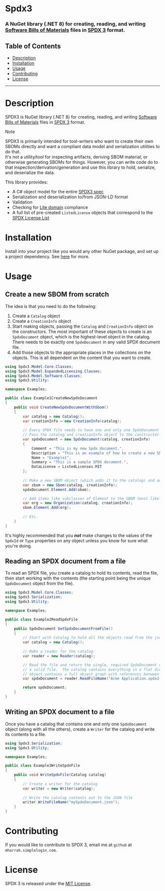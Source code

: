 # Spdx3

### A NuGet library (.NET 8) for creating, reading, and writing [Software Bills of Materials](https://www.ntia.gov/page/software-bill-materials) files in [SPDX 3](https://spdx.github.io/spdx-spec/v3.0.1/) format.

## Table of Contents

- [Description](#description)
- [Installation](#installation)
- [Usage](#usage)
- [Contributing](#contributing)
- [License](#license)

---

# Description

SPDX3 is NuGet library (.NET 8) for creating, reading, and
writing [Software Bills of Materials](https://www.ntia.gov/page/software-bill-materials) files
in [SPDX 3](https://spdx.github.io/spdx-spec/v3.0.1/) format.

> [!NOTE]
> SPDX3 is primarily intended for tool-writers who want to create their own SBOMs directly and want a compliant data
> model and serialization utilities to do that.  
> It's not a utility/tool for inspecting artifacts, deriving SBOM material, or otherwise generating SBOMs for things.
> However, you can write code do to that inspection/derivation/generation and use this library to hold, serialize, and
> deserialize the data.

This library provides:

- A C# object model for the entire [SPDX3 spec](https://spdx.github.io/spdx-spec/v3.0.1/annexes/rdf-model/)
- Serialization and deserialization to/from JSON-LD format
- Validation
- Checking for [Lite domain](https://spdx.github.io/spdx-spec/v3.0.1/model/Lite/Lite/) compliance
- A full list of pre-created ```ListedLicense``` objects that correspond to
  the [SPDX License List](https://spdx.org/licenses/)

# Installation

Install into your project like you would any other NuGet package, and set up a project dependency.
See [here](https://learn.microsoft.com/en-us/nuget/quickstart/install-and-use-a-package-using-the-dotnet-cli) for more.

# Usage

## Create a new SBOM from scratch

The idea is that you need to do the following:

1. Create a ```Catalog``` object
2. Create a ```CreationInfo``` object
3. Start making objects, passing the ```Catalog``` and ```CreationInfo``` object on the constructors. The most important
   of these objects to create is an ```SpdxDocument``` object, which is the highest-level object in the catalog. There
   needs to be exactly one ```SpdxDocument``` in any valid SPDX document file.
4. Add those objects to the appropriate places in the collections on the objects. This is all dependent on the content
   that you want to create.

```csharp
using Spdx3.Model.Core.Classes;
using Spdx3.Model.ExpandedLicensing.Classes;
using Spdx3.Model.Software.Classes;
using Spdx3.Utility;

namespace Examples;

public class Example1CreateNewSpdxDocument
{
    public void CreateNewSpdxDocumentWithSbom()
    {
        var catalog = new Catalog();
        var creationInfo = new CreationInfo(catalog);
        
        // Every SPDX file needs to have one and only one SpdxDocument element, so make that first.
        // Pass the catalog and creationInfo object to the constructor.
        var spdxDocument = new SpdxDocument(catalog, creationInfo)
        {
            Comment = "This is my new Spdx document.",
            Description = "This is an example of how to create a new SPDX document and put an SBOM in it.",
            Name = "Example1",
            Summary = "This is a sample SPDX document.",
            DataLicense = ListedLicenses.MIT
        };
        
        // Make a new SBOM object (which adds it to the catalog) and add it to the SpdxDocument
        var sbom = new Sbom(catalog, creationInfo);
        spdxDocument.Element.Add(sbom);

        // Add items like subclasses of Element to the SBOM (most likely to the Element or Relationship lists)
        var org = new Organization(catalog, creationInfo);
        sbom.Element.Add(org);
        
        // Etc.
    }
}
```

It's highly recommended that you ***not*** make changes to the values of the ```SpdxId``` or
```Type``` properties on any object unless you know for sure what you're doing.

## Reading an SPDX document from a file

To read an SPDX file, you create a catalog to hold its contents, read the file, then start working with the contents
(the starting point being the unique ```SpdxDocument``` object from the file).

```csharp
using Spdx3.Model.Core.Classes;
using Spdx3.Serialization;
using Spdx3.Utility;

namespace Examples;

public class Example2ReadSpdxFile
{
    public SpdxDocument GetSpdxDocumentFromFile()
    {
        // Start with Catalog to hold all the objects read from the json file
        var catalog = new Catalog();
        
        // Make a reader for the catalog
        var reader = new Reader(catalog);

        // Read the file and return the single, required SpdxDocument object that needs to be in there to be
        // a valid file.  The catalog contains everything in a flat dictionary format, but the SpdxDocument 
        // object contains a full object graph with references between objects.
        var spdxDocument = reader.ReadFileName("Acme Application.spdx3.0.1.json");

        return spdxDocument;
    }
}
```

## Writing an SPDX document to a file

Once you have a catalog that contains one and only one ```SpdxDocument``` object (along with all the others),
create a ```Writer``` for the catalog and write its contents to a file.

```csharp
using Spdx3.Serialization;
using Spdx3.Utility;

namespace Examples;

public class Example3WriteSpdxFile
{
    public void WriteSpdxFile(Catalog catalog)
    {
        // Create a writer for the catalog
        var writer = new Writer(catalog);
        
        // Write the catalog contents out to the JSON file
        writer.WriteFileName("mySpdxDocument.json");
    }
}
```

# Contributing

If you would like to contribute to SPDX 3, email me at ```github``` at ```mharrah.simplelogin.com```.

# License

SPDX 3 is released under the [MIT License](https://github.com/mharrah/Spdx3/blob/main/LICENSE).



